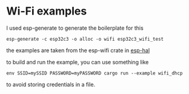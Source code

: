 # Wi-Fi examples

I used esp-generate to generate the boilerplate for this

```
esp-generate -c esp32c3 -o alloc -o wifi esp32c3_wifi_test
```

the examples are taken from the esp-wifi crate in [esp-hal](https://github.com/esp-rs/esp-hal/)

to build and run the example, you can use something like

```
env SSID=mySSID PASSWORD=myPASSWORD cargo run --example wifi_dhcp
```

to avoid storing credentials in a file.
